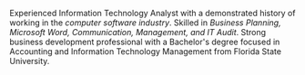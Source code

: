 Experienced Information Technology Analyst with a demonstrated history of working in the *computer software industry*. Skilled in _Business Planning, Microsoft Word, Communication, Management, and IT Audit_. Strong business development professional with a Bachelor's degree focused in Accounting and Information Technology Management from Florida State University.

